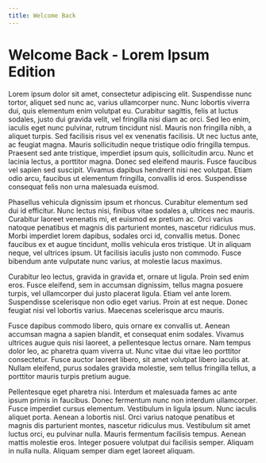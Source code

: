 ```yaml
---
title: Welcome Back
---
```


# Welcome Back - Lorem Ipsum Edition

Lorem ipsum dolor sit amet, consectetur adipiscing elit. Suspendisse nunc tortor, aliquet sed nunc ac, varius ullamcorper nunc. Nunc lobortis viverra dui, quis elementum enim volutpat eu. Curabitur sagittis, felis at luctus sodales, justo dui gravida velit, vel fringilla nisi diam ac orci. Sed leo enim, iaculis eget nunc pulvinar, rutrum tincidunt nisl. Mauris non fringilla nibh, a aliquet turpis. Sed facilisis risus vel ex venenatis facilisis. Ut nec luctus ante, ac feugiat magna. Mauris sollicitudin neque tristique odio fringilla tempus. Praesent sed ante tristique, imperdiet ipsum quis, sollicitudin arcu. Nunc et lacinia lectus, a porttitor magna. Donec sed eleifend mauris. Fusce faucibus vel sapien sed suscipit. Vivamus dapibus hendrerit nisi nec volutpat. Etiam odio arcu, faucibus ut elementum fringilla, convallis id eros. Suspendisse consequat felis non urna malesuada euismod.

Phasellus vehicula dignissim ipsum et rhoncus. Curabitur elementum sed dui id efficitur. Nunc lectus nisi, finibus vitae sodales a, ultrices nec mauris. Curabitur laoreet venenatis mi, et euismod ex pretium ac. Orci varius natoque penatibus et magnis dis parturient montes, nascetur ridiculus mus. Morbi imperdiet lorem dapibus, sodales orci id, convallis metus. Donec faucibus ex et augue tincidunt, mollis vehicula eros tristique. Ut in aliquam neque, vel ultrices ipsum. Ut facilisis iaculis justo non commodo. Fusce bibendum ante vulputate nunc varius, at molestie lacus maximus.

Curabitur leo lectus, gravida in gravida et, ornare ut ligula. Proin sed enim eros. Fusce eleifend, sem in accumsan dignissim, tellus magna posuere turpis, vel ullamcorper dui justo placerat ligula. Etiam vel ante lorem. Suspendisse scelerisque non odio eget varius. Proin at est neque. Donec feugiat nisi vel lobortis varius. Maecenas scelerisque arcu mauris.

Fusce dapibus commodo libero, quis ornare ex convallis ut. Aenean accumsan magna a sapien blandit, et consequat enim sodales. Vivamus ultrices augue quis nisi laoreet, a pellentesque lectus ornare. Nam tempus dolor leo, ac pharetra quam viverra ut. Nunc vitae dui vitae leo porttitor consectetur. Fusce auctor laoreet libero, sit amet volutpat libero iaculis at. Nullam eleifend, purus sodales gravida molestie, sem tellus fringilla tellus, a porttitor mauris turpis pretium augue.

Pellentesque eget pharetra nisi. Interdum et malesuada fames ac ante ipsum primis in faucibus. Donec fermentum nunc non interdum ullamcorper. Fusce imperdiet cursus elementum. Vestibulum in ligula ipsum. Nunc iaculis aliquet porta. Aenean a lobortis nisl. Orci varius natoque penatibus et magnis dis parturient montes, nascetur ridiculus mus. Vestibulum sit amet luctus orci, eu pulvinar nulla. Mauris fermentum facilisis tempus. Aenean mattis molestie eros. Integer posuere volutpat dui facilisis semper. Aliquam in nulla nulla. Aliquam semper diam eget laoreet aliquam.


